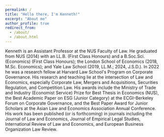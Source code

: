 ```yaml
---
permalink: /
title: "Hello there, I'm Kenneth!"
excerpt: "About me"
author_profile: true
redirect_from: 
  - /about/
  - /about.html
---
```


Kenneth is an Assistant Professor at the NUS Faculty of Law. He graduated from NUS (2014) with an LL.B. (First Class Honours) and a B.Soc.Sci. (Economics) (First Class Honours); the London School of Economics (2018, M.Sc. Economics); and Yale Law School (2019, LL.M.; 2024, J.S.D.). In 2022 he was a research fellow at Harvard Law School's Program on Corporate Governance. His research and teaching lie at the intersection of Law and Economics, especially Corporate Law, Mergers and Acquisitions, Securities Regulation, and Competition Law. His awards include the Ministry of Trade and Industry (Economist Service) Prize for Best Thesis in Economics (NUS), the Best Academic Paper on ESG (Junior Category) at the ECGI–Berkeley Forum on Corporate Governance, and the Best Paper Award for Junior Scholars at the Asian Law and Economics Association Annual Conference. His work has been published (or is forthcoming) in journals including the Journal of Law and Economics, Journal of Empirical Legal Studies, International Review of Law and Economics, and European Business Organization Law Review.
